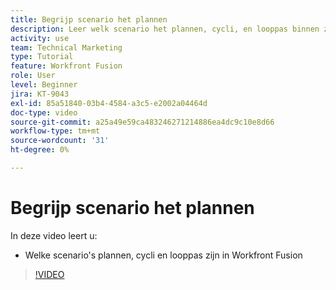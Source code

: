 ```yaml
---
title: Begrijp scenario het plannen
description: Leer welk scenario het plannen, cycli, en looppas binnen zijn [!DNL Adobe Workfront Fusion].
activity: use
team: Technical Marketing
type: Tutorial
feature: Workfront Fusion
role: User
level: Beginner
jira: KT-9043
exl-id: 85a51840-03b4-4584-a3c5-e2002a04464d
doc-type: video
source-git-commit: a25a49e59ca483246271214886ea4dc9c10e8d66
workflow-type: tm+mt
source-wordcount: '31'
ht-degree: 0%

---
```


# Begrijp scenario het plannen

In deze video leert u:

* Welke scenario&#39;s plannen, cycli en looppas zijn in Workfront Fusion

>[!VIDEO](https://video.tv.adobe.com/v/335284/?quality=12&learn=on)
